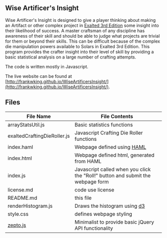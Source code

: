 ## Wise Artificer's Insight
Wise Artificer's Insight is designed to give a player thinking about making an Artifact or other complex project in [Exalted 3rd Edition](http://theonyxpath.com/category/worlds/exalted/) some insight into their likelihood of success.  A master craftsman of any discipline has awareness of their skill and should be able to judge what projects are trivial for them or beyond their skills.  This can be difficult because of the complex die manipulation powers available to Solars in Exalted 3rd Edition.  This program provides the crafter insight into their level of skill by providing a basic statistical analysis on a large number of crafting attempts.

The code is written mostly in Javascript.

The live website can be found at [http://frankwking.github.io/WiseArtificersInsight/](http://frankwking.github.io/WiseArtificersInsight/).

## Files
File Name | File Contents
---- | ----
arrayStatsUtil.js | Basic statistics functions
exaltedCraftingDieRoller.js | Javascript Crafting Die Roller functions
index.haml | Webpage defined using [HAML](http://haml.info/)
index.html | Webpage defined html, generated from HAML
index.js | Javascript called when you click the "Roll!" button and submit the webpage form
license.md | code use license
README.md | this file
renderHistogram.js | Draws the histogram using [d3](https://d3js.org/)
style.css | defines webpage styling
[zepto.js](http://zeptojs.com/) | Minimalist to provide basic jQuery API functionality
